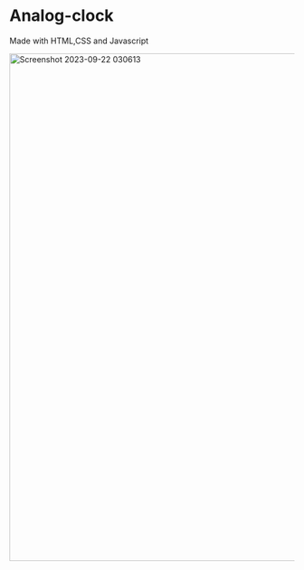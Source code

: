 # Analog-clock

Made with HTML,CSS and Javascript 

<img width="899" alt="Screenshot 2023-09-22 030613" src="https://github.com/iamnotsreeja/Analog-clock/assets/126690529/32b8f0ad-04da-46fb-a8d9-5c31167a002e">
 


